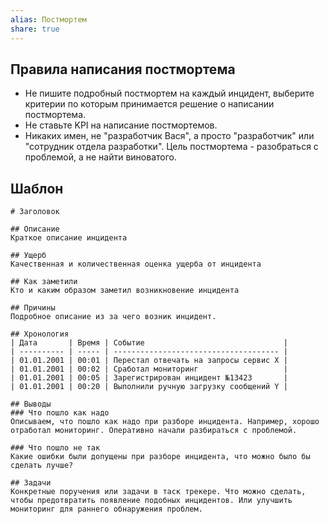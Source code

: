 ```yaml
---
alias: Постмортем
share: true
---
```



## Правила написания постмортема
- Не пишите подробный постмортем на каждый инцидент, выберите критерии по которым принимается решение о написании постмортема.
- Не ставьте KPI на написание постмортемов.
- Никаких имен, не "разработчик Вася", а просто "разработчик" или "сотрудник отдела разработки". Цель постмортема - разобраться с проблемой, а не найти виноватого.

## Шаблон

```
# Заголовок 

## Описание
Краткое описание инцидента

## Ущерб
Качественная и количественная оценка ущерба от инцидента

## Как заметили
Кто и каким образом заметил возникновение инцидента

## Причины
Подробное описание из за чего возник инцидент.

## Хронология
| Дата       | Время | Событие                               |
| ---------- | ----- | ------------------------------------- |
| 01.01.2001 | 00:01 | Перестал отвечать на запросы сервис X |
| 01.01.2001 | 00:02 | Сработал мониторинг                   |
| 01.01.2001 | 00:05 | Зарегистрирован инцидент №13423       |
| 01.01.2001 | 00:20 | Выполнили ручную загрузку сообщений Y | 

## Выводы
### Что пошло как надо
Описываем, что пошло как надо при разборе инцидента. Например, хорошо отработал мониторинг. Оперативно начали разбираться с проблемой.

### Что пошло не так
Какие ошибки были допущены при разборе инцидента, что можно было бы сделать лучше?

## Задачи
Конкретные поручения или задачи в таск трекере. Что можно сделать, чтобы предотвратить появление подобных инцидентов. Или улучшить мониторинг для раннего обнаружения проблем.
```